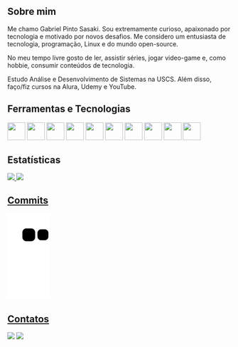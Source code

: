 ## Sobre mim
Me chamo Gabriel Pinto Sasaki. Sou extremamente curioso, apaixonado por tecnologia e motivado por novos desafios. Me considero um entusiasta de tecnologia, programação, Linux e do mundo open-source.

No meu tempo livre gosto de ler, assistir séries, jogar video-game e, como hobbie, consumir conteúdos de tecnologia.

Estudo Análise e Desenvolvimento de Sistemas na USCS. Além disso, faço/fiz cursos na Alura, Udemy e YouTube.

## Ferramentas e Tecnologias
<img src="https://cdn.jsdelivr.net/gh/devicons/devicon/icons/java/java-original-wordmark.svg" height=40px width=40px />  <img src="https://cdn.jsdelivr.net/gh/devicons/devicon/icons/csharp/csharp-original.svg" height=40px width=40px />  <img src="https://cdn.jsdelivr.net/gh/devicons/devicon/icons/html5/html5-original-wordmark.svg" height=40px width=40px />  <img src="https://cdn.jsdelivr.net/gh/devicons/devicon/icons/css3/css3-original-wordmark.svg" height=40px width=40px />  <img src="https://cdn.jsdelivr.net/gh/devicons/devicon/icons/javascript/javascript-original.svg" height=40px width=40px />  <img src="https://cdn.jsdelivr.net/gh/devicons/devicon/icons/typescript/typescript-original.svg" height=40px width=40px />  <img src="https://cdn.jsdelivr.net/gh/devicons/devicon/icons/angularjs/angularjs-original.svg" height=40px width=40px />  <img src="https://cdn.jsdelivr.net/gh/devicons/devicon/icons/docker/docker-original-wordmark.svg" height=40px width=40px />  <img src="https://cdn.jsdelivr.net/gh/devicons/devicon/icons/linux/linux-original.svg" height=40px width=40px />  <img src="https://cdn.jsdelivr.net/gh/devicons/devicon/icons/git/git-original-wordmark.svg" height=40px width=40px />

## Estatísticas
<div>
  <a href="https://github.com/Gabriel-Sasaki">
  <img height="180em" src="https://github-readme-stats.vercel.app/api/top-langs/?username=Gabriel-Sasaki&layout=compact&langs_count=7&theme=dracula"/>
  <img height="180em" src="https://github-readme-stats.vercel.app/api?username=Gabriel-Sasaki&show_icons=true&theme=dracula&include_all_commits=true&count_private=true"/>
</div>

## Commits
![Snake animation](https://github.com/Gabriel-Sasaki/Gabriel-Sasaki/blob/output/github-contribution-grid-snake.svg)

## Contatos
<div>
<a href = "mailto:gabriel.sasaki@yahoo.com"><img src="https://img.shields.io/badge/Yahoo-5D04D9?style=for-the-badge&logo=yahoo&logoColor=white" target="_blank"></a>
<a href="https://www.linkedin.com/in/gabriel-pinto-sasaki" target="_blank"><img src="https://img.shields.io/badge/-LinkedIn-%230077B5?style=for-the-badge&logo=linkedin&logoColor=white" target="_blank"></a>   
</div>

